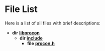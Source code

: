 
# File List

Here is a list of all files with brief descriptions:


* **dir** [**libprocon**](dir_73cbfb62bf16922afac798e7261d92ee.md)     
    * **dir** [**include**](dir_6c35e630e6a271fb2148d779da44ad7c.md)     
        * **file** [**procon.h**](procon_8h.md)     

